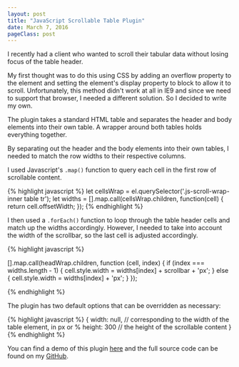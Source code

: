 ```yaml
---
layout: post
title: "JavaScript Scrollable Table Plugin"
date: March 7, 2016
pageClass: post
---
```


I recently had a client who wanted to scroll their tabular data without losing focus of the table header.

My first thought was to do this using CSS by adding an overflow property to the <tbody> element and setting the element's display property to block to
allow it to scroll. Unfortunately, this method didn't work at all in IE9 and since we need to support that browser, I needed a different solution. So I decided to write my own.

The plugin takes a standard HTML table and separates the header and body elements into their own table. A wrapper around both tables holds everything together.

By separating out the header and the body elements into their own tables, I needed to match the row widths to their respective columns.

I used Javascript's ``` .map() ``` function to query each cell in the first row of scrollable content.

{% highlight javascript %}
let cellsWrap = el.querySelector('.js-scroll-wrap-inner table tr');
let widths = [].map.call(cellsWrap.children, function(cell) {
  return cell.offsetWidth;
});
{% endhighlight %}

I then used a ``` .forEach() ``` function to loop through the table header cells and match up the widths accordingly. However, I needed to take into account the width of the scrollbar, so the last cell is adjusted accordingly.

{% highlight javascript %}

[].map.call(headWrap.children, function (cell, index) {
  if (index === widths.length - 1) {
    cell.style.width = widths[index] + scrollbar + 'px';
  } else {
    cell.style.width = widths[index] + 'px';
  }
});

{% endhighlight %}

The plugin has two default options that can be overridden as necessary:

{% highlight javascript %}
{
  width: null, // corresponding to the width of the table element, in px or %
  height: 300 // the height of the scrollable content
}
{% endhighlight %}

You can find a demo of this plugin [here](http://demos.lyndseyb.co.uk/tablescroll/) and the full source code can be found on my [GitHub](https://github.com/lyndseybrowning/js-table-scroller).

